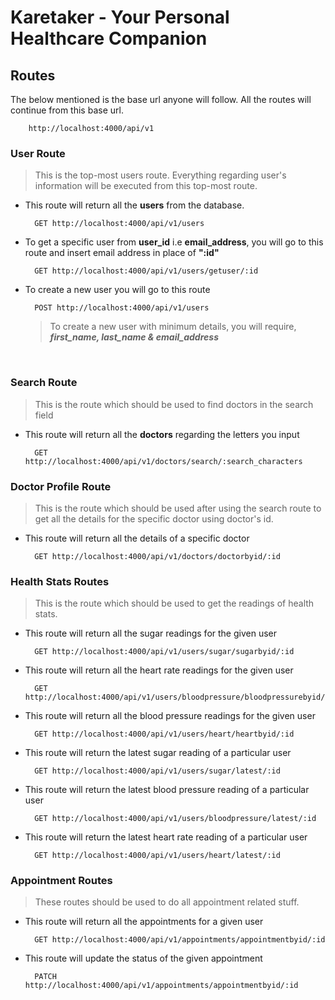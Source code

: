 
# Karetaker - Your Personal Healthcare Companion


## Routes

The below mentioned is the base url anyone will follow. All the routes will continue from this base url.<br>
```
    http://localhost:4000/api/v1
```


### User Route 

> This is the top-most users route. Everything regarding user's information will be executed from this top-most route.<br>

- This route will return all the **users** from the database. 

        GET http://localhost:4000/api/v1/users

- To get a specific user from **user_id** i.e **email_address**, you will go to this route and insert email address in place of **":id"**
    
        GET http://localhost:4000/api/v1/users/getuser/:id
    
- To create a new user you will go to this route

        POST http://localhost:4000/api/v1/users

    > To create a new user with minimum details, you will require, ***first_name, last_name & email_address***


<br>

### Search Route

> This is the route which should be used to find doctors in the search field

- This route will return all the **doctors** regarding the letters you input


        GET http://localhost:4000/api/v1/doctors/search/:search_characters
        

### Doctor Profile Route

> This is the route which should be used after using the search route to get all the details for the specific doctor using doctor's id.

- This route will return all the details of a specific doctor


        GET http://localhost:4000/api/v1/doctors/doctorbyid/:id
        

### Health Stats Routes

> This is the route which should be used to get the readings of health stats.

- This route will return all the sugar readings for the given user


        GET http://localhost:4000/api/v1/users/sugar/sugarbyid/:id

        
- This route will return all the heart rate readings for the given user


        GET http://localhost:4000/api/v1/users/bloodpressure/bloodpressurebyid/:id


- This route will return all the blood pressure readings for the given user


        GET http://localhost:4000/api/v1/users/heart/heartbyid/:id

        
- This route will return the latest sugar reading of a particular user


        GET http://localhost:4000/api/v1/users/sugar/latest/:id

- This route will return the latest blood pressure reading of a particular user


        GET http://localhost:4000/api/v1/users/bloodpressure/latest/:id

- This route will return the latest heart rate reading of a particular user


        GET http://localhost:4000/api/v1/users/heart/latest/:id
         
### Appointment Routes

> These routes should be used to do all appointment related stuff.

- This route will return all the appointments for a given user


        GET http://localhost:4000/api/v1/appointments/appointmentbyid/:id
        
- This route will update the status of the given appointment


        PATCH http://localhost:4000/api/v1/appointments/appointmentbyid/:id
        
